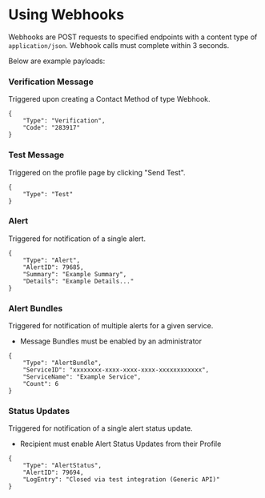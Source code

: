 # Using Webhooks

Webhooks are POST requests to specified endpoints with a content type of `application/json`. Webhook calls must complete within 3 seconds.

Below are example payloads:

### Verification Message

Triggered upon creating a Contact Method of type Webhook.

```
{
    "Type": "Verification",
    "Code": "283917"
}
```

### Test Message

Triggered on the profile page by clicking "Send Test".

```
{
    "Type": "Test"
}
```

### Alert

Triggered for notification of a single alert.

```
{
    "Type": "Alert",
    "AlertID": 79685,
    "Summary": "Example Summary",
    "Details": "Example Details..."
}
```

### Alert Bundles

Triggered for notification of multiple alerts for a given service.

- Message Bundles must be enabled by an administrator

```
{
    "Type": "AlertBundle",
    "ServiceID": "xxxxxxxx-xxxx-xxxx-xxxx-xxxxxxxxxxxx",
    "ServiceName": "Example Service",
    "Count": 6
}
```

### Status Updates

Triggered for notification of a single alert status update.

- Recipient must enable Alert Status Updates from their Profile

```
{
    "Type": "AlertStatus",
    "AlertID": 79694,
    "LogEntry": "Closed via test integration (Generic API)"
}
```
